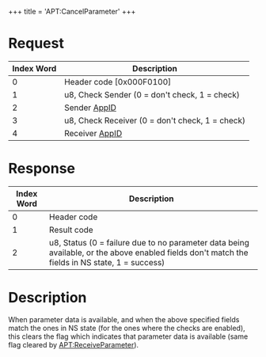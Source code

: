 +++
title = 'APT:CancelParameter'
+++

# Request

| Index Word | Description                                             |
|------------|---------------------------------------------------------|
| 0          | Header code \[0x000F0100\]                              |
| 1          | u8, Check Sender (0 = don't check, 1 = check)           |
| 2          | Sender [AppID](NS_and_APT_Services#AppIDs "wikilink")   |
| 3          | u8, Check Receiver (0 = don't check, 1 = check)         |
| 4          | Receiver [AppID](NS_and_APT_Services#AppIDs "wikilink") |

# Response

| Index Word | Description                                                                                                                                    |
|------------|------------------------------------------------------------------------------------------------------------------------------------------------|
| 0          | Header code                                                                                                                                    |
| 1          | Result code                                                                                                                                    |
| 2          | u8, Status (0 = failure due to no parameter data being available, or the above enabled fields don't match the fields in NS state, 1 = success) |

# Description

When parameter data is available, and when the above specified fields
match the ones in NS state (for the ones where the checks are enabled),
this clears the flag which indicates that parameter data is available
(same flag cleared by
[<APT:ReceiveParameter>](APT:ReceiveParameter "wikilink")).
